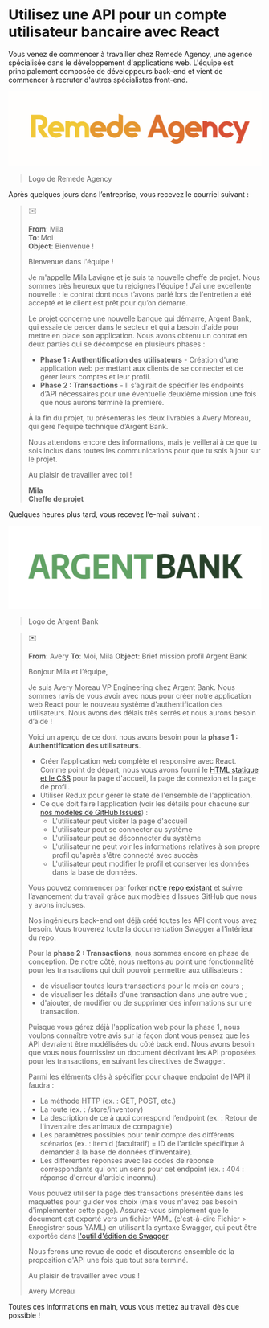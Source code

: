 # Utilisez une API pour un compte utilisateur bancaire avec React

Vous venez de commencer à travailler chez Remede Agency, une agence spécialisée dans le développement d'applications web. L'équipe est principalement composée de développeurs back-end et vient de commencer à recruter d'autres spécialistes front-end. 

![remede agency logo](./docs/remede_agency_logo.png)
> Logo de Remede Agency 

Après quelques jours dans l’entreprise, vous recevez le courriel suivant :

>
> :envelope:
>
> **From**: Mila  
> **To**: Moi  
> **Object**: Bienvenue !
>
> Bienvenue dans l'équipe !
>
> Je m'appelle Mila Lavigne et je suis ta nouvelle cheffe de projet. Nous sommes très heureux que tu rejoignes l'équipe ! J’ai une excellente nouvelle : le contrat dont nous t’avons parlé lors de l'entretien a été accepté et le client est prêt pour qu’on démarre.
>
> Le projet concerne une nouvelle banque qui démarre, Argent Bank, qui essaie de percer dans le secteur et qui a besoin d'aide pour mettre en place son application. Nous avons obtenu un contrat en deux parties qui se décompose en plusieurs phases :
>
> * **Phase 1 : Authentification des utilisateurs** - Création d'une application web permettant aux clients de se connecter et de gérer leurs comptes et leur profil.
> * **Phase 2 : Transactions** - Il s’agirait de spécifier les endpoints d’API nécessaires pour une éventuelle deuxième mission une fois que nous aurons terminé la première.
>
> À la fin du projet, tu présenteras les deux livrables à Avery Moreau, qui gère l’équipe technique d’Argent Bank.
>
> Nous attendons encore des informations, mais je veillerai à ce que tu sois inclus dans toutes les communications pour que tu sois à jour sur le projet.
>
> Au plaisir de travailler avec toi !
>
> **Mila**  
> **Cheffe de projet**
>

Quelques heures plus tard, vous recevez l’e-mail suivant :

![Logo de Argent Bank](./docs/argent_bank_logo.png)
> Logo de Argent Bank

>
> :envelope:
>
> **From**: Avery
> **To**: Moi, Mila
> **Object**: Brief mission profil Argent Bank
>
> Bonjour Mila et l’équipe,
>
> Je suis Avery Moreau VP Engineering chez Argent Bank. Nous sommes ravis de vous avoir avec nous pour créer notre application web React pour le nouveau système d'authentification des utilisateurs. Nous avons des délais très serrés et nous aurons besoin d’aide !
>
> Voici un aperçu de ce dont nous avons besoin pour la **phase 1 : Authentification des utilisateurs**.
>
> * Créer l’application web complète et responsive avec React. Comme point de départ, nous vous avons fourni le [HTML statique et le CSS](https://github.com/OpenClassrooms-Student-Center/Project-10-Bank-API/tree/master/designs) pour la page d'accueil, la page de connexion et la page de profil.
> * Utiliser Redux pour gérer le state de l'ensemble de l'application.
> * Ce que doit faire l’application (voir les détails pour chacune sur [nos modèles de GitHub Issues](https://github.com/OpenClassrooms-Student-Center/Project-10-Bank-API/tree/master/.github/ISSUE_TEMPLATE)) :
>   * L'utilisateur peut visiter la page d'accueil
>   * L'utilisateur peut se connecter au système
>   * L'utilisateur peut se déconnecter du système
>   * L'utilisateur ne peut voir les informations relatives à son propre profil qu'après s'être connecté avec succès
>   * L'utilisateur peut modifier le profil et conserver les données dans la base de données.
>
> Vous pouvez commencer par forker [notre repo existant](https://github.com/OpenClassrooms-Student-Center/Project-10-Bank-API) et suivre l’avancement du travail grâce aux modèles d’Issues GitHub que nous y avons incluses.
>
> Nos ingénieurs back-end ont déjà créé toutes les API dont vous avez besoin. Vous trouverez toute la documentation Swagger à l'intérieur du repo.
>
> Pour la **phase 2 : Transactions**, nous sommes encore en phase de conception. De notre côté, nous mettons au point une fonctionnalité pour les transactions qui doit pouvoir permettre aux utilisateurs :
>
> * de visualiser toutes leurs transactions pour le mois en cours ;
> * de visualiser les détails d'une transaction dans une autre vue ;
> * d'ajouter, de modifier ou de supprimer des informations sur une transaction.
>
> Puisque vous gérez déjà l'application web pour la phase 1, nous voulons connaître votre avis sur la façon dont vous pensez que les API devraient être modélisées du côté back end. Nous avons besoin que vous nous fournissiez un document décrivant les API proposées pour les transactions, en suivant les directives de Swagger. 
>
> Parmi les éléments clés à spécifier pour chaque endpoint de l’API il faudra :
>
> * La méthode HTTP (ex. : GET, POST, etc.)
> * La route (ex. : /store/inventory)
> * La description de ce à quoi correspond l’endpoint (ex. : Retour de l'inventaire des animaux de compagnie)
> * Les paramètres possibles pour tenir compte des différents scénarios (ex. : itemId (facultatif) = ID de l'article spécifique à demander à la base de données d'inventaire).
> * Les différentes réponses avec les codes de réponse correspondants qui ont un sens pour cet endpoint (ex. : 404 : réponse d'erreur d'article inconnu).
>
> Vous pouvez utiliser la page des transactions présentée dans les maquettes pour guider vos choix (mais vous n'avez pas besoin d'implémenter cette page). Assurez-vous simplement que le document est exporté vers un fichier YAML (c'est-à-dire Fichier > Enregistrer sous YAML) en utilisant la syntaxe Swagger, qui peut être exportée dans [l'outil d'édition de Swagger](https://editor.swagger.io/).
>
> Nous ferons une revue de code et discuterons ensemble de la proposition d'API une fois que tout sera terminé.
>
> Au plaisir de travailler avec vous !
>
> Avery Moreau
>

Toutes ces informations en main, vous vous mettez au travail dès que possible !
